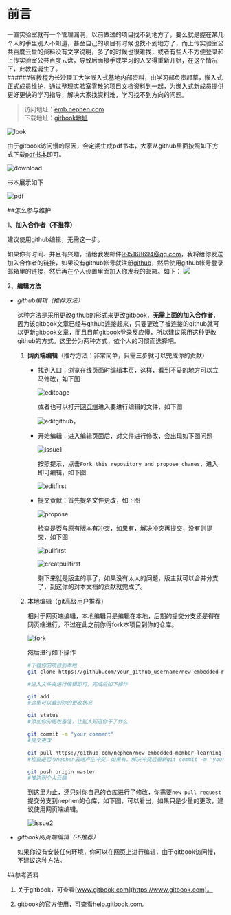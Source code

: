 前言
=======

一直实验室就有一个管理漏洞，以前做过的项目找不到地方了，要么就是握在某几个人的手里别人不知道，甚至自己的项目有时候也找不到地方了，而上传实验室公共百度云盘的资料没有文字说明，多了的时候也很难找，或者有些人不方便登录和上传实验室公共百度云盘，导致后面接手或学习的人又得重新开始，在这个情况下，此教程诞生了。   
######该教程为长沙理工大学嵌入式基地内部资料，由学习部负责起草，嵌入式正式成员维护，通过整理实验室零散的项目文档资料到一起，为嵌入式新成员提供更好更快的学习指导，解决大家找资料难，学习找不到方向的问题。

>访问地址：[emb.nephen.com](http://emb.nephen.com/)    
>下载地址：[gitbook地址](https://www.gitbook.com/download/pdf/book/nephen/new-embedded-member-learning-guidance)

![look](images/look.png)

由于gitbook访问慢的原因，会定期生成pdf书本，大家从github里面按照如下方式下载[pdf书本](https://github.com/nephen/new-embedded-member-learning-guidance/blob/master/pdf/new-embedded-member-learning-guidance.pdf)即可。

![download](images/download.png)

书本展示如下

![pdf](images/pdf.png)

##怎么参与维护

1、**加入合作者（不推荐）**

建议使用github编辑，无需这一步。

如果你有时间、并且有兴趣，请给我发邮件<a href=mailto:995168694@qq.com>995168694@qq.com</a>，我将给你发送加入合作者的链接，如果没有github帐号就注册[github](https://github.com/login)，然后使用github帐号登录邮箱里的链接，然后再在个人设置里面加入你发我的邮箱。如下：
<img src="http://blue.nephen.com/egitbook.png">

2、**编辑方法**

- *github编辑（推荐方法）*

	这种方法是采用更改github的形式来更改gitbook，**无需上面的加入合作者**，因为该gitbook文章已经与github连接起来，只要更改了被连接的github就可以更新gitbook文章，而且目前gitbook登录反应慢，所以建议采用这种更改github的方式。这里分为两种方式，依个人的习惯而选择吧。

	1. **网页端编辑**（推荐方法：非常简单，只需三步就可以完成你的贡献）

	    - 找到入口：浏览在线页面时编辑本页，这样，看到不妥的地方可以立马修改，如下图

		    ![editpage](images/editpage.png)

		    或者也可以打开[网页端](https://github.com/nephen/new-embedded-member-learning-guidance)进入要进行编辑的文件，如下图

		    ![editgithub](images/edit_drones.png)，

	    - 开始编辑：进入编辑页面后，对文件进行修改，会出现如下图问题

			![issue1](images/issue1.png)

			按照提示，点击`Fork this repository and propose chanes`，进入即可编辑，如下图

			![editfirst](images/editfirst.png)
	    - 提交贡献：首先提名文件更改，如下图

	    	![propose](images/proposefirst.png) 

	    	检查是否与原有版本有冲突，如果有，解决冲突再提交，没有则提交，如下图

	    	![pullfirst](images/pullfirst.png)

	    	![creatpullfirst](images/creatpullfirst.png)

	    	剩下来就是版主的事了，如果没有太大的问题，版主就可以合并分支了，到这你的对本文档的贡献就完成了。

	2. 本地编辑（git高级用户推荐）

		相对于网页端编辑，本地编辑只是编辑在本地，后期的提交分支还是得在网页端进行，不过在此之前你得fork本项目到你的仓库。

		![fork](images/clone.png)

		然后进行如下操作
		
		```sh
		#下载你的项目到本地
		git clone https://github.com/your_github_username/new-embedded-member-learning-guidance.git

		#进入文件夹进行编辑即可，完成后如下操作

		git add .
		#这里可以看到你的更改状况

		git status
		#添加你的更改备注，让别人知道你干了什么

		git commit -m "your comment"
		#提交更改

		git pull https://github.com/nephen/new-embedded-member-learning-guidance.git master
		#检查是否与nephen云端产生冲突，如果有，解决冲突后重新git commit -m "your comment"

		git push origin master
		#推送到个人云端
		```
		到这里为止，还只对你自己的仓库进行了修改，你需要`new pull request`提交分支到nephen的仓库，如下图，可以看出，如果只是少量的更改，建议使用网页端编辑。

		![issue2](images/issue2.png)

- *gitbook网页端编辑（不推荐）*

    如果你没有安装任何环境，你可以在[网页](https://www.gitbook.com/book/nephen/new-embedded-member-learning-guidance/details)上进行编辑，由于gitbook访问慢，不建议这种方法。

##参考资料

1. 关于gitbook，可查看[www.gitbook.com](https://www.gitbook.com)。

2. gitbook的官方使用，可查看[help.gitbook.com](https://help.gitbook.com/)。